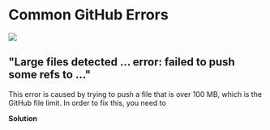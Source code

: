 # Common GitHub Errors

![](https://imgs.xkcd.com/comics/git_2x.png)

## "Large files detected ... error: failed to push some refs to ..."

This error is caused by trying to push a file that is over 100 MB, which is the GitHub file limit. In order to fix this, you need to

**Solution**

